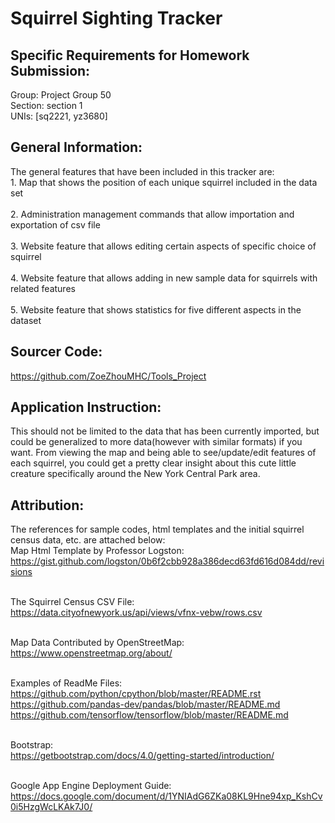 # Squirrel Sighting Tracker 


## Specific Requirements for Homework Submission:
Group: Project Group 50
<br> Section: section 1 </br>
UNIs: [sq2221, yz3680]


## General Information:
The general features that have been included in this tracker are:
<br> 1. Map that shows the position of each unique squirrel included in the data set </br> 
<br> 2. Administration management commands that allow importation and exportation of csv file </br> 
<br> 3. Website feature that allows editing certain aspects of specific choice of squirrel <br> 
<br> 4. Website feature that allows adding in new sample data for squirrels with related features <br> 
<br> 5. Website feature that shows statistics for five different aspects in the dataset <br> 


## Sourcer Code:
https://github.com/ZoeZhouMHC/Tools_Project


## Application Instruction:
This should not be limited to the data that has been currently imported, but could be generalized to more data(however with similar formats) if you want. 
From viewing the map and being able to see/update/edit features of each squirrel, you could get a pretty clear insight about this cute little creature specifically around the New York Central Park area. 


## Attribution:
The references for sample codes, html templates and the initial squirrel census data, etc. are attached below: 
<br> Map Html Template by Professor Logston: </br> 
https://gist.github.com/logston/0b6f2cbb928a386decd63fd616d084dd/revisions

<br> The Squirrel Census CSV File: </br> 
https://data.cityofnewyork.us/api/views/vfnx-vebw/rows.csv

<br> Map Data Contributed by OpenStreetMap:</br> 
https://www.openstreetmap.org/about/ 

<br> Examples of ReadMe Files: </br> 
https://github.com/python/cpython/blob/master/README.rst 
https://github.com/pandas-dev/pandas/blob/master/README.md 
https://github.com/tensorflow/tensorflow/blob/master/README.md

<br> Bootstrap: </br> 
https://getbootstrap.com/docs/4.0/getting-started/introduction/

<br> Google App Engine Deployment Guide: </br> 
https://docs.google.com/document/d/1YNIAdG6ZKa08KL9Hne94xp_KshCv0i5HzgWcLKAk7J0/ 
